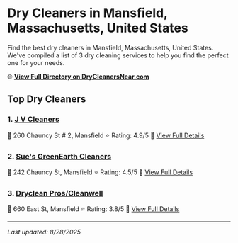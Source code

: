 # Dry Cleaners in Mansfield, Massachusetts, United States

Find the best dry cleaners in Mansfield, Massachusetts, United States. We've compiled a list of 3 dry cleaning services to help you find the perfect one for your needs.

🌐 **[View Full Directory on DryCleanersNear.com](https://drycleanersnear.com/city/US/Massachusetts/Mansfield)**

## Top Dry Cleaners

### 1. [J V Cleaners](https://drycleanersnear.com/dryCleaner/688193b0a2f5b6ba07499e9d/j-v-cleaners)
📍 260 Chauncy St # 2, Mansfield
⭐ Rating: 4.9/5
🔗 [View Full Details](https://drycleanersnear.com/dryCleaner/688193b0a2f5b6ba07499e9d/j-v-cleaners)

### 2. [Sue's GreenEarth Cleaners](https://drycleanersnear.com/dryCleaner/6881940ea2f5b6ba0749a2ff/sue-s-greenearth-cleaners)
📍 242 Chauncy St, Mansfield
⭐ Rating: 4.5/5
🔗 [View Full Details](https://drycleanersnear.com/dryCleaner/6881940ea2f5b6ba0749a2ff/sue-s-greenearth-cleaners)

### 3. [Dryclean Pros/Cleanwell](https://drycleanersnear.com/dryCleaner/688193e3a2f5b6ba0749a1b6/dryclean-pros-cleanwell)
📍 660 East St, Mansfield
⭐ Rating: 3.8/5
🔗 [View Full Details](https://drycleanersnear.com/dryCleaner/688193e3a2f5b6ba0749a1b6/dryclean-pros-cleanwell)


---

*Last updated: 8/28/2025*
